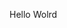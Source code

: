 Hello Wolrd







































































































































































































































































































































































































































































































